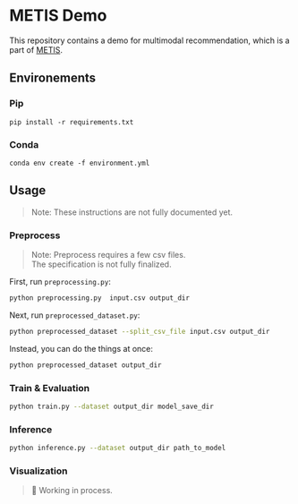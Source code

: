 # METIS Demo
This repository contains a demo for multimodal recommendation, which is a part of [METIS](https://github.com/postech-di-lab/METIS).

## Environements
### Pip
`pip install -r requirements.txt`
### Conda
`conda env create -f environment.yml`

## Usage
> Note: These instructions are not fully documented yet.
### Preprocess
> Note: Preprocess requires a few csv files.\
> The specification is not fully finalized.

First, run `preprocessing.py`:
```sh
python preprocessing.py  input.csv output_dir
```
Next, run `preprocessed_dataset.py`:
```sh
python preprocessed_dataset --split_csv_file input.csv output_dir
```

Instead, you can do the things at once:
```sh
python preprocessed_dataset output_dir
```

### Train & Evaluation
```sh
python train.py --dataset output_dir model_save_dir
```
### Inference
```sh
python inference.py --dataset output_dir path_to_model
```
### Visualization
> 🚧 Working in process.